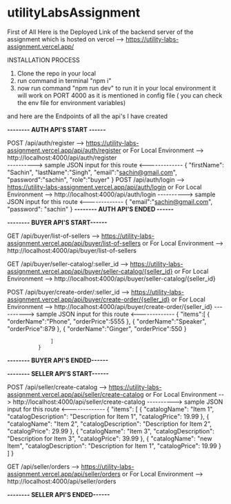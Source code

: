 # utilityLabsAssignment

First of All Here is the Deployed Link of the backend server of the assignment which is hosted on vercel
--> https://utility-labs-assignment.vercel.app/

INSTALLATION PROCESS
1. Clone the repo in your local
2. run command in terminal "npm i"
3. now run command "npm run dev" to run it in your local environment it will work on PORT 4000 as it is mentioned in config file ( you can check the env file for environment variables)


and here are the Endpoints of all the api's I have created

******-------- AUTH API'S START ------******

POST /api/auth/register        --> https://utility-labs-assignment.vercel.app/api/auth/register or For Local Environment --> http://localhost:4000/api/auth/register   </br>
  ----------> sample JSON input for this route <-------------
              {
                  "firstName": "Sachin",
                  "lastName":"Singh",
                  "email":"sachin@gmail.com",
                  "password":"sachin",
                  "role":"buyer"
              }
POST /api/auth/login           --> https://utility-labs-assignment.vercel.app/api/auth/login or For Local Environment --> http://localhost:4000/api/auth/login
  ----------> sample JSON input for this route <-------------
              {
                  "email":"sachin@gmail.com",
                  "password": "sachin"
              }
******-------- AUTH API'S ENDED ------******

******-------- BUYER API'S START------******

GET /api/buyer/list-of-sellers --> https://utility-labs-assignment.vercel.app/api/buyer/list-of-sellers or For Local Environment --> http://localhost:4000/api/buyer/list-of-sellers
 
GET /api/buyer/seller-catalog/:seller_id --> https://utility-labs-assignment.vercel.app/api/buyer/seller-catalog/{seller_id} or For Local Environment --> http://localhost:4000/api/buyer/seller-catalog/{seller_id}

POST /api/buyer/create-order/:seller_id -->  https://utility-labs-assignment.vercel.app/api/buyer/create-order/{seller_id} or For Local Environment --> http://localhost:4000/api/buyer/create-order/{seller_id}
 ----------> sample JSON input for this route <-------------
              {
                  "items":[
                      {
                          "orderName":"Phone",
                          "orderPrice":5555
                      },
                       {
                          "orderName":"Speaker",
                          "orderPrice":879
                      },
                       {
                          "orderName":"Ginger",
                          "orderPrice":550
                      }
                    
                  ]
              }
******-------- BUYER API'S ENDED------******

******-------- SELLER API'S START------******

POST /api/seller/create-catalog --> https://utility-labs-assignment.vercel.app/api/seller/create-catalog  or For Local Environment --> http://localhost:4000/api/seller/create-catalog
 ----------> sample JSON input for this route <-------------
              {
              "items": [
                  {
                      "catalogName": "Item 1",
                      "catalogDescription": "Description for Item 1",
                      "catalogPrice": 19.99
                  },
                  {
                      "catalogName": "Item 2",
                      "catalogDescription": "Description for Item 2",
                      "catalogPrice": 29.99
                  },
                  {
                      "catalogName": "Item 3",
                      "catalogDescription": "Description for Item 3",
                      "catalogPrice": 39.99
                  },
                  {
                      "catalogName": "new Item",
                      "catalogDescription": "Description for Item 1",
                      "catalogPrice": 19.99
                  }
              ]
          }

GET /api/seller/orders --> https://utility-labs-assignment.vercel.app/api/seller/orders  or For Local Environment --> http://localhost:4000/api/seller/orders

******-------- SELLER API'S ENDED------******
